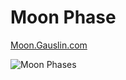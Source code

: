 # Moon Phase

[Moon.Gauslin.com](https://moon.gauslin.com)

![Moon Phases](https://assets.gauslin.com/images/screenshots/moon-phase.png?v=1)
